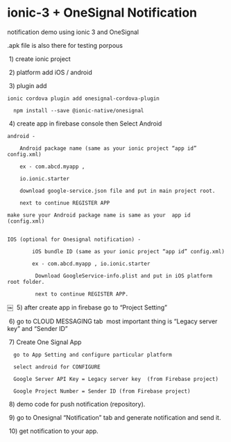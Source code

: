 # ionic-3 + OneSignal Notification
notification demo using ionic 3 and OneSignal 

.apk file is also there for testing porpous 

 1) create ionic project
 
 2) platform add iOS / android
 
 3) plugin add
 
  	ionic cordova plugin add onesignal-cordova-plugin
	
	  npm install --save @ionic-native/onesignal
	  
 4) create app in firebase console then Select Android	
 
    android -
    
        Android package name (same as your ionic project “app id” config.xml)
	
        ex - com.abcd.myapp , 
	
        io.ionic.starter	
	
        download google-service.json file and put in main project root. 
	
        next to continue REGISTER APP
	
    make sure your Android package name is same as your  app id (config.xml)
    

    IOS (optional for Onesignal notification) - 
    
    		iOS bundle ID (same as your ionic project “app id” config.xml)
		
    		ex - com.abcd.myapp , io.ionic.starter 		
		
             Download GoogleService-info.plist and put in iOS platform root folder. 	
	     
             next to continue REGISTER APP. 
	     
￼
 5) after create app in firebase go to “Project Setting” 
 
 6) go to CLOUD MESSAGING tab 	most important thing is “Legacy server key” and “Sender ID”
 
 7)  Create One Signal App 	 
 
      go to App Setting and configure particular platform  	
      
      select android for CONFIGURE 		
      
      Google Server API Key = Legacy server key  (from Firebase project) 	
      
      Google Project Number = Sender ID (from Firebase project)
      
 8) demo code for push notification (repository). 
 
 9) go to Onesignal “Notification” tab and generate notification and send it.
 
 10) get notification to your app.
 
